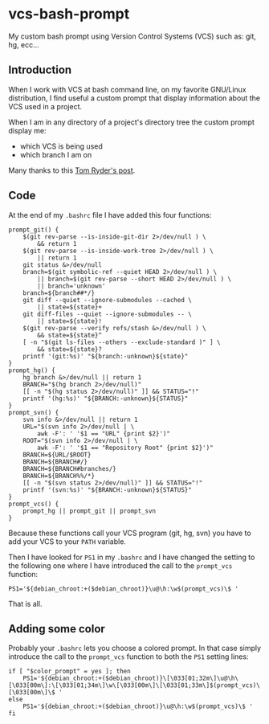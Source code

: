 vcs-bash-prompt
===============

My custom bash prompt using Version Control Systems (VCS) such as: git, hg, ecc...


Introduction
------------

When I work with VCS at bash command line, on my favorite GNU/Linux distribution, I find useful a custom prompt that display information about the VCS used in a project.

When I am in any directory of a project's directory tree the custom prompt display me:
* which VCS is being used
* which branch I am on

Many thanks to this [Tom Ryder's post](http://blog.sanctum.geek.nz/bash-prompts/).


Code
----

At the end of my `.bashrc` file I have added this four functions:

```
prompt_git() {
    $(git rev-parse --is-inside-git-dir 2>/dev/null ) \
        && return 1
    $(git rev-parse --is-inside-work-tree 2>/dev/null ) \
        || return 1
    git status &>/dev/null
    branch=$(git symbolic-ref --quiet HEAD 2>/dev/null ) \
        || branch=$(git rev-parse --short HEAD 2>/dev/null ) \
        || branch='unknown'
    branch=${branch##*/}
    git diff --quiet --ignore-submodules --cached \
        || state=${state}+
    git diff-files --quiet --ignore-submodules -- \
        || state=${state}!
    $(git rev-parse --verify refs/stash &>/dev/null ) \
        && state=${state}^
    [ -n "$(git ls-files --others --exclude-standard )" ] \
        && state=${state}?
    printf '(git:%s)' "${branch:-unknown}${state}"
}
prompt_hg() {
    hg branch &>/dev/null || return 1
    BRANCH="$(hg branch 2>/dev/null)"
    [[ -n "$(hg status 2>/dev/null)" ]] && STATUS="!"
    printf '(hg:%s)' "${BRANCH:-unknown}${STATUS}"
}
prompt_svn() {
    svn info &>/dev/null || return 1
    URL="$(svn info 2>/dev/null | \
        awk -F': ' '$1 == "URL" {print $2}')"
    ROOT="$(svn info 2>/dev/null | \
        awk -F': ' '$1 == "Repository Root" {print $2}')"
    BRANCH=${URL/$ROOT}
    BRANCH=${BRANCH#/}
    BRANCH=${BRANCH#branches/}
    BRANCH=${BRANCH%%/*}
    [[ -n "$(svn status 2>/dev/null)" ]] && STATUS="!"
    printf '(svn:%s)' "${BRANCH:-unknown}${STATUS}"
}
prompt_vcs() {
    prompt_hg || prompt_git || prompt_svn 
}
```

Because these functions call your VCS program (git, hg, svn) you have to add your VCS to your `PATH` variable.

Then I have looked for `PS1` in my `.bashrc` and I have changed the setting to the following one where I have introduced the call to the `prompt_vcs` function:
```
PS1='${debian_chroot:+($debian_chroot)}\u@\h:\w$(prompt_vcs)\$ '
```

That is all.


Adding some color
-----------------

Probably your `.bashrc` lets you choose a colored prompt. In that case simply introduce the call to the `prompt_vcs` function to both the `PS1` setting lines:

```
if [ "$color_prompt" = yes ]; then
    PS1='${debian_chroot:+($debian_chroot)}\[\033[01;32m\]\u@\h\[\033[00m\]:\[\033[01;34m\]\w\[\033[00m\]\[\033[01;33m\]$(prompt_vcs)\[\033[00m\]\$ '
else
    PS1='${debian_chroot:+($debian_chroot)}\u@\h:\w$(prompt_vcs)\$ '
fi
```
